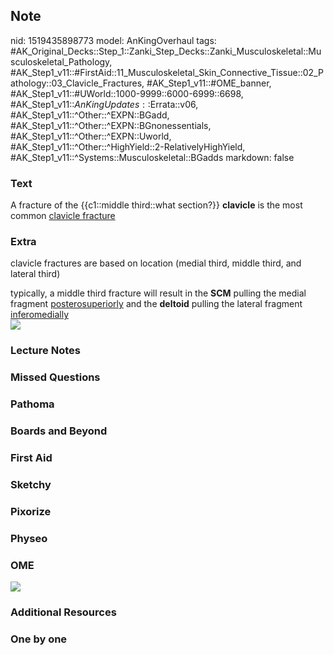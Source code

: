 ## Note
nid: 1519435898773
model: AnKingOverhaul
tags: #AK_Original_Decks::Step_1::Zanki_Step_Decks::Zanki_Musculoskeletal::Musculoskeletal_Pathology, #AK_Step1_v11::#FirstAid::11_Musculoskeletal_Skin_Connective_Tissue::02_Pathology::03_Clavicle_Fractures, #AK_Step1_v11::#OME_banner, #AK_Step1_v11::#UWorld::1000-9999::6000-6999::6698, #AK_Step1_v11::$AnKingUpdates::$Errata::v06, #AK_Step1_v11::^Other::^EXPN::BGadd, #AK_Step1_v11::^Other::^EXPN::BGnonessentials, #AK_Step1_v11::^Other::^EXPN::Uworld, #AK_Step1_v11::^Other::^HighYield::2-RelativelyHighYield, #AK_Step1_v11::^Systems::Musculoskeletal::BGadds
markdown: false

### Text
A fracture of the {{c1::middle third::what section?}}
<b>clavicle</b> is the most common <u>clavicle fracture</u>

### Extra
clavicle fractures are based on location (medial third, middle
third, and lateral third)
<div>
  typically, a middle third fracture will result in the <b>SCM</b>
  pulling the medial fragment <u>posterosuperiorly</u> and the
  <b>deltoid</b> pulling the lateral fragment <u>inferomedially</u>
  <div><img src="paste-74040941215745.jpg" class="resizer"></div>
</div>

### Lecture Notes


### Missed Questions


### Pathoma


### Boards and Beyond


### First Aid


### Sketchy


### Pixorize


### Physeo


### OME
<div class="ome-widget">
  <a href="https://onlinemeded.org?ref=anki"><img src=
  "_OME_AnkiFlashcards_General_7.png"></a>
</div>

### Additional Resources


### One by one

